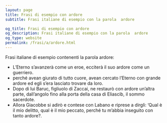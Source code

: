 ```yaml
---
layout: page
title: Frasi di esempio con ardore 
subtitle: Frasi italiane di esempio con la parola  ardore

og_title: Frasi di esempio con ardore 
og_description: Frasi italiane di esempio con la parola  ardore
og_type: website
permalink: /frasi/a/ardore.html
---
```


Frasi italiane di esempio contenenti la parola ardore:


- L’Eterno s’avanzerà come un eroe, ecciterà il suo ardore come un guerriero.
- perché avean giurato di tutto cuore, avean cercato l’Eterno con grande ardore ed egli s’era lasciato trovare da loro.
- Dopo di lui Baruc, figliuolo di Zaccai, ne restaurò con ardore un’altra parte, dall’angolo fino alla porta della casa di Eliascib, il sommo sacerdote.
- Allora Giacobbe si adirò e contese con Labano e riprese a dirgli: ‘Qual è il mio delitto, qual è il mio peccato, perché tu m’abbia inseguito con tanto ardore?.
